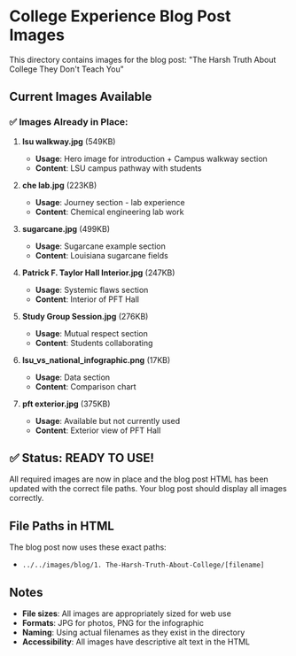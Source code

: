 # College Experience Blog Post Images

This directory contains images for the blog post: "The Harsh Truth About College They Don't Teach You"

## Current Images Available

### ✅ **Images Already in Place:**

1. **lsu walkway.jpg** (549KB)
   - **Usage**: Hero image for introduction + Campus walkway section
   - **Content**: LSU campus pathway with students

2. **che lab.jpg** (223KB)
   - **Usage**: Journey section - lab experience
   - **Content**: Chemical engineering lab work

3. **sugarcane.jpg** (499KB)
   - **Usage**: Sugarcane example section
   - **Content**: Louisiana sugarcane fields

4. **Patrick F. Taylor Hall Interior.jpg** (247KB)
   - **Usage**: Systemic flaws section
   - **Content**: Interior of PFT Hall

5. **Study Group Session.jpg** (276KB)
   - **Usage**: Mutual respect section
   - **Content**: Students collaborating

6. **lsu_vs_national_infographic.png** (17KB)
   - **Usage**: Data section
   - **Content**: Comparison chart

7. **pft exterior.jpg** (375KB)
   - **Usage**: Available but not currently used
   - **Content**: Exterior view of PFT Hall

## ✅ **Status: READY TO USE!**

All required images are now in place and the blog post HTML has been updated with the correct file paths. Your blog post should display all images correctly.

## File Paths in HTML

The blog post now uses these exact paths:
- `../../images/blog/1. The-Harsh-Truth-About-College/[filename]`

## Notes

- **File sizes**: All images are appropriately sized for web use
- **Formats**: JPG for photos, PNG for the infographic
- **Naming**: Using actual filenames as they exist in the directory
- **Accessibility**: All images have descriptive alt text in the HTML
